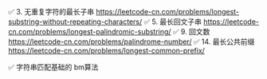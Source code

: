 ✅ 3. 无重复字符的最长子串  https://leetcode-cn.com/problems/longest-substring-without-repeating-characters/
✅ 5. 最长回文子串 https://leetcode-cn.com/problems/longest-palindromic-substring/
✅ 9. 回文数 https://leetcode-cn.com/problems/palindrome-number/
✅ 14. 最长公共前缀  https://leetcode-cn.com/problems/longest-common-prefix/

✅ 字符串匹配基础的 bm算法